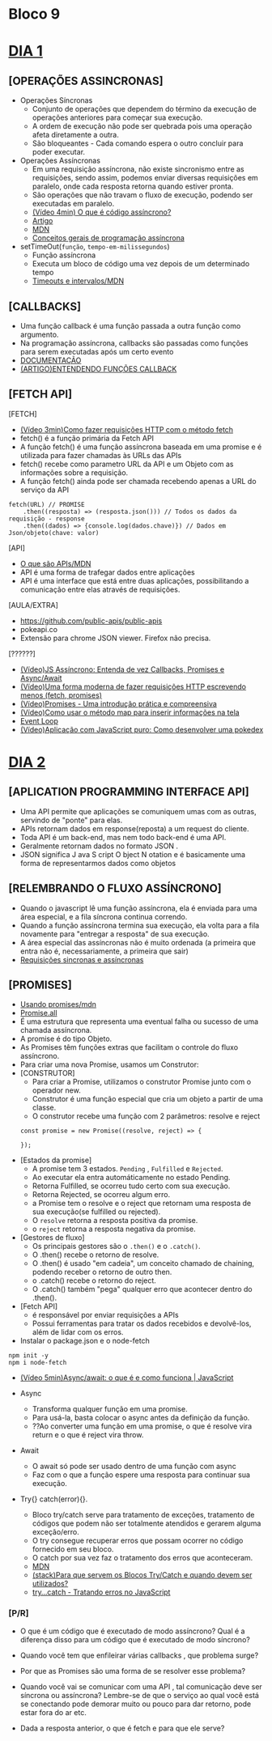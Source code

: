 # Bloco 9
# [DIA 1](https://github.com/tryber/sd-014-b-live-lectures/tree/lecture/9.1)
## [OPERAÇÕES ASSINCRONAS]
- Operações Síncronas
    - Conjunto de operações que dependem do término da execução de operações anteriores para começar sua execução.
    - A ordem de execução não pode ser quebrada pois uma operação afeta diretamente a outra.
    - São bloqueantes - Cada comando espera o outro concluir para poder executar.
- Operações Assíncronas
    - Em uma requisição assíncrona, não existe sincronismo entre as requisições, sendo assim, podemos enviar diversas requisições em paralelo, onde cada resposta retorna quando estiver pronta.
    - São operações que não travam o fluxo de execução, podendo ser executadas em paralelo.
    - [(Vídeo 4min) O que é código assíncrono?](https://www.youtube.com/watch?v=tVYTqsqZHZY)
    - [Artigo](https://giuliana-bezerra.medium.com/operacoes-assincronas-javascript-promises-ae7553ad62b8)
    - [MDN](https://developer.mozilla.org/pt-BR/docs/Learn/JavaScript/Asynchronous)
    - [Conceitos gerais de programação assíncrona](https://developer.mozilla.org/pt-BR/docs/Learn/JavaScript/Asynchronous/Concepts)
- setTimeOut(`função`, `tempo-em-milissegundos`)
    - Função assíncrona
    - Executa um bloco de código uma vez depois de um determinado tempo
    - [Timeouts e intervalos/MDN](https://developer.mozilla.org/pt-BR/docs/Learn/JavaScript/Asynchronous/Timeouts_and_intervals)
## [CALLBACKS]
- Uma função callback é uma função passada a outra função como argumento.
- Na programação assíncrona, callbacks são passadas como funções para serem executadas após um certo evento
- [DOCUMENTAÇÃO](https://developer.mozilla.org/pt-BR/docs/Glossary/Callback_function)
- [(ARTIGO)ENTENDENDO FUNÇÕES CALLBACK](https://medium.com/totvsdevelopers/entendendo-fun%C3%A7%C3%B5es-callback-em-javascript-7b500dc7fa22)

## [FETCH API]
[FETCH]
- [(Vídeo 3min)Como fazer requisições HTTP com o método fetch](https://www.youtube.com/watch?v=m3K8DP4kVXQ)
- fetch() é a função primária da Fetch API
- A função fetch() é uma função assíncrona baseada em uma promise e é utilizada para fazer chamadas às URLs das APIs
- fetch() recebe como parametro URL da API e um Objeto com as informações sobre a requisição.
- A função fetch() ainda pode ser chamada recebendo apenas a URL do serviço da API
``` 
fetch(URL) // PROMISE
    .then((resposta) => (resposta.json())) // Todos os dados da requisição - response
    .then((dados) => {console.log(dados.chave)}) // Dados em Json/objeto(chave: valor)
```

[API]
- [O que são APIs/MDN](https://developer.mozilla.org/pt-BR/docs/Learn/JavaScript/Client-side_web_APIs/Introduction)
- API é uma forma de trafegar dados entre aplicações  
- API é uma interface que está entre duas aplicações, possibilitando a comunicação entre elas através de requisições.

[AULA/EXTRA]
- https://github.com/public-apis/public-apis
- pokeapi.co
- Extensão para chrome JSON viewer. Firefox não precisa.

[??????] 
- [(Vídeo)JS Assíncrono: Entenda de vez Callbacks, Promises e Async/Await](https://www.youtube.com/watch?v=7Bs4-rqbCQc)
- [(Vídeo)Uma forma moderna de fazer requisições HTTP escrevendo menos (fetch, promises)](https://www.youtube.com/watch?v=BCSPrwu5aTo)
- [(Vídeo)Promises - Uma introdução prática e compreensiva](https://www.youtube.com/watch?v=wTGPhsGJ0sw)
- [(Vídeo)Como usar o método map para inserir informações na tela](https://www.youtube.com/watch?v=oQimi85ey_4)
- [Event Loop](https://nodejs.org/en/docs/guides/dont-block-the-event-loop/)
- [(Vídeo)Aplicação com JavaScript puro: Como desenvolver uma pokedex ](https://www.youtube.com/watch?v=Uptu3NrBFBM)


# [DIA 2](https://github.com/tryber/sd-014-b-live-lectures/tree/lecture/9.2)
## [APLICATION PROGRAMMING INTERFACE API]
- Uma API permite que aplicações se comuniquem umas com as outras, servindo de "ponte" para elas.
- APIs retornam dados em response(reposta) a um request do cliente.
- Toda API é um back-end, mas nem todo back-end é uma API.
- Geralmente retornam dados no formato JSON . 
- JSON significa J ava S cript O bject N otation e é basicamente uma forma de representarmos dados como objetos
## [RELEMBRANDO O FLUXO ASSÍNCRONO]
- Quando o javascript lê uma função assíncrona, ela é enviada para uma área especial, e a fila síncrona continua correndo.
- Quando a função assíncrona termina sua execução, ela volta para a fila novamente para "entregar a resposta" de sua execução.
- A área especial das assíncronas não é muito ordenada (a primeira que entra não é, necessariamente, a primeira que sair)
- [Requisições sincronas e assíncronas](http://www.diogomatheus.com.br/blog/php/requisicoes-sincronas-e-assincronas/)
## [PROMISES]
- [Usando promises/mdn](https://developer.mozilla.org/pt-BR/docs/Web/JavaScript/Guide/Using_promises)
- [Promise.all](https://developer.mozilla.org/pt-BR/docs/Web/JavaScript/Reference/Global_Objects/Promise/all)
- É uma estrutura que representa uma eventual falha ou sucesso de uma chamada assíncrona.
- A promise é do tipo Objeto.
- As Promises têm  funções extras que facilitam o controle do fluxo assíncrono.
- Para criar uma nova Promise, usamos um Construtor:
- [CONSTRUTOR]
    - Para criar a Promise, utilizamos o construtor Promise junto com o operador new.
    - Construtor é uma função especial que cria um objeto a partir de uma classe.
    - O construtor recebe uma função com 2 parâmetros: resolve e reject 
    ```
    const promise = new Promise((resolve, reject) => {

    });
    ```
- [Estados da promise]
    - A promise tem 3 estados. `Pending` , `Fulfilled` e `Rejected`.
    - Ao executar ela entra automáticamente no estado Pending.
    - Retorna Fulfilled, se ocorreu tudo certo com sua execução.
    - Retorna Rejected, se ocorreu algum erro.
    - a Promise tem o resolve e o reject que retornam uma resposta de sua execução(se fulfilled ou rejected).
    - O `resolve` retorna a resposta positiva da promise.
    - o `reject` retorna a resposta negativa da promise.
- [Gestores de fluxo]
    - Os principais gestores são o `.then()` e o `.catch()`.
    - O .then() recebe o retorno de resolve.
    - O .then() é usado "em cadeia", um conceito chamado de chaining, podendo receber o retorno de outro then.
    - o .catch() recebe o retorno do reject.
    - O .catch() também "pega" qualquer erro que acontecer dentro do .then().
- [Fetch API]
    - é responsável por enviar requisições a APIs
    - Possui ferramentas para tratar os dados recebidos e devolvê-los, além de lidar com os erros.
- Instalar o package.json e o node-fetch
```
npm init -y
npm i node-fetch
```
- [(Vídeo 5min)Async/await: o que é e como funciona | JavaScript](https://www.youtube.com/watch?v=Zl_jF7umgcs)

- Async
    - Transforma qualquer função em uma promise.
    - Para usá-la, basta colocar o async antes da definição da função.
    - ??Ao converter uma função em uma promise, o que é resolve vira return e o que é reject vira throw.
- Await
    - O await só pode ser usado dentro de uma função com async
    - Faz com o que a função espere uma resposta para continuar sua execução.
- Try{} catch(error){}.
    - Bloco try/catch serve para tratamento de exceções, tratamento de códigos que podem não ser totalmente atendidos e gerarem alguma exceção/erro.
    - O try consegue recuperar erros que possam ocorrer no código fornecido em seu bloco.
    - O catch por sua vez faz o tratamento dos erros que aconteceram.
    - [MDN](https://developer.mozilla.org/pt-BR/docs/Web/JavaScript/Reference/Statements/try...catch)
    - [(stack)Para que servem os Blocos Try/Catch e quando devem ser utilizados?](https://pt.stackoverflow.com/questions/58536/para-que-servem-os-blocos-try-catch-e-quando-devem-ser-utilizados)
    - [try…catch - Tratando erros no JavaScript](https://ricardo-reis.medium.com/try-catch-tratando-erros-no-javascript-91bcce0b93ae)


### [P/R]
- O que é um código que é executado de modo assíncrono? Qual é a diferença disso para um código que é executado de modo síncrono?

- Quando você tem que enfileirar várias callbacks , que problema surge?

- Por que as Promises são uma forma de se resolver esse problema?

- Quando você vai se comunicar com uma API , tal comunicação deve ser síncrona ou assíncrona? Lembre-se de que o serviço ao qual você está se conectando pode demorar muito ou pouco para dar retorno, pode estar fora do ar etc.

- Dada a resposta anterior, o que é fetch e para que ele serve?
